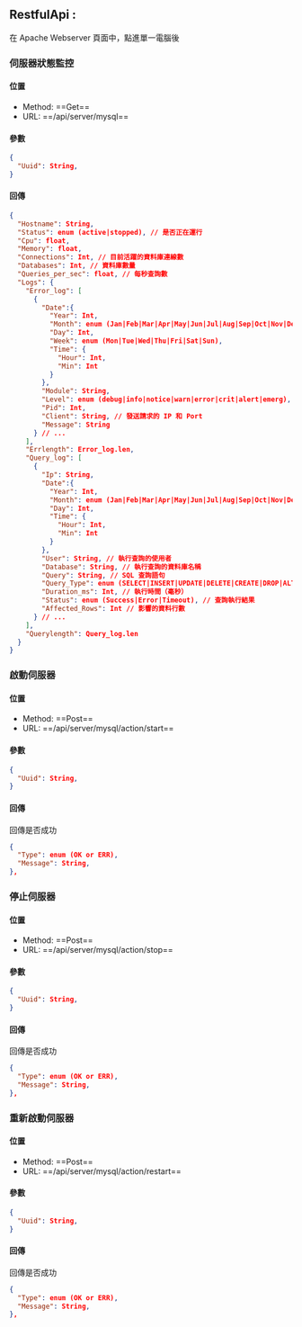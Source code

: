 ## RestfulApi :

在 Apache Webserver 頁面中，點進單一電腦後

### 伺服器狀態監控

#### 位置

- Method: ==Get==
- URL: ==/api/server/mysql==

#### 參數

```Json
{
  "Uuid": String,
}
```

#### 回傳

```json
{
  "Hostname": String,
  "Status": enum (active|stopped), // 是否正在運行
  "Cpu": float,
  "Memory": float,
  "Connections": Int, // 目前活躍的資料庫連線數
  "Databases": Int, // 資料庫數量
  "Queries_per_sec": float, // 每秒查詢數
  "Logs": {
    "Error_log": [
      {
        "Date":{
          "Year": Int,
          "Month": enum (Jan|Feb|Mar|Apr|May|Jun|Jul|Aug|Sep|Oct|Nov|Dec),
          "Day": Int,
          "Week": enum (Mon|Tue|Wed|Thu|Fri|Sat|Sun),
          "Time": {
            "Hour": Int,
            "Min": Int
          }
        },
        "Module": String,
        "Level": enum (debug|info|notice|warn|error|crit|alert|emerg),
        "Pid": Int,
        "Client": String, // 發送請求的 IP 和 Port
        "Message": String
      } // ...
    ],
    "Errlength": Error_log.len,
    "Query_log": [
      {
        "Ip": String,
        "Date":{
          "Year": Int,
          "Month": enum (Jan|Feb|Mar|Apr|May|Jun|Jul|Aug|Sep|Oct|Nov|Dec),
          "Day": Int,
          "Time": {
            "Hour": Int,
            "Min": Int
          }
        },
        "User": String, // 執行查詢的使用者
        "Database": String, // 執行查詢的資料庫名稱
        "Query": String, // SQL 查詢語句
        "Query_Type": enum (SELECT|INSERT|UPDATE|DELETE|CREATE|DROP|ALTER), // SQL 操作類型
        "Duration_ms": Int, // 執行時間（毫秒）
        "Status": enum (Success|Error|Timeout), // 查詢執行結果
        "Affected_Rows": Int // 影響的資料行數
      } // ...
    ],
    "Querylength": Query_log.len
  }
}
```

### 啟動伺服器

#### 位置

- Method: ==Post==
- URL: ==/api/server/mysql/action/start==

#### 參數

```Json
{
  "Uuid": String,
}
```

#### 回傳

回傳是否成功

```json
{
  "Type": enum (OK or ERR),
  "Message": String,
},
```

### 停止伺服器

#### 位置

- Method: ==Post==
- URL: ==/api/server/mysql/action/stop==

#### 參數

```Json
{
  "Uuid": String,
}
```

#### 回傳

回傳是否成功

```json
{
  "Type": enum (OK or ERR),
  "Message": String,
},
```

### 重新啟動伺服器

#### 位置

- Method: ==Post==
- URL: ==/api/server/mysql/action/restart==

#### 參數

```Json
{
  "Uuid": String,
}
```

#### 回傳

回傳是否成功

```json
{
  "Type": enum (OK or ERR),
  "Message": String,
},
```

